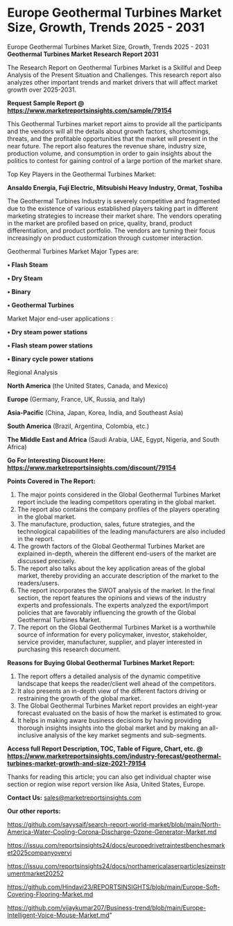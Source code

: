 # Europe Geothermal Turbines Market Size, Growth, Trends 2025 - 2031
Europe Geothermal Turbines Market Size, Growth, Trends 2025 - 2031
<strong>Geothermal Turbines Market Research Report 2031</strong>

The Research Report on Geothermal Turbines Market is a Skillful and Deep Analysis of the Present Situation and Challenges. This research report also analyzes other important trends and market drivers that will affect market growth over 2025-2031.

<strong>Request Sample Report @ <a href=https://www.marketreportsinsights.com/sample/79154>https://www.marketreportsinsights.com/sample/79154</a></strong>

This Geothermal Turbines market report aims to provide all the participants and the vendors will all the details about growth factors, shortcomings, threats, and the profitable opportunities that the market will present in the near future. The report also features the revenue share, industry size, production volume, and consumption in order to gain insights about the politics to contest for gaining control of a large portion of the market share.

Top Key Players in the Geothermal Turbines Market:

<strong>Ansaldo Energia, Fuji Electric, Mitsubishi Heavy Industry, Ormat, Toshiba</strong>

The Geothermal Turbines Industry is severely competitive and fragmented due to the existence of various established players taking part in different marketing strategies to increase their market share. The vendors operating in the market are profiled based on price, quality, brand, product differentiation, and product portfolio. The vendors are turning their focus increasingly on product customization through customer interaction.

Geothermal Turbines Market Major Types are:

<strong>• Flash Steam

• Dry Steam

• Binary

• Geothermal Turbines</strong>

Market Major end-user applications :

<strong>• Dry steam power stations

• Flash steam power stations

• Binary cycle power stations</strong>

Regional Analysis

</u><strong><b>North America</b></strong> (the United States, Canada, and Mexico)

<strong><b>Europe </b></strong>(Germany, France, UK, Russia, and Italy)

<strong><b>Asia-Pacific</b></strong> (China, Japan, Korea, India, and Southeast Asia)

<strong><b>South America</b></strong> (Brazil, Argentina, Colombia, etc.)

<strong><b>The Middle East and Africa</b></strong> (Saudi Arabia, UAE, Egypt, Nigeria, and South Africa)

<strong>Go For Interesting Discount Here: <a href=https://www.marketreportsinsights.com/discount/79154>https://www.marketreportsinsights.com/discount/79154</a></strong>

<strong>Points Covered in The Report:</strong>
<ol>
  <li>The major points considered in the Global Geothermal Turbines Market report include the leading competitors operating in the global market.</li>
  <li>The report also contains the company profiles of the players operating in the global market.</li>
  <li>The manufacture, production, sales, future strategies, and the technological capabilities of the leading manufacturers are also included in the report.</li>
  <li>The growth factors of the Global Geothermal Turbines Market are explained in-depth, wherein the different end-users of the market are discussed precisely.</li>
  <li>The report also talks about the key application areas of the global market, thereby providing an accurate description of the market to the readers/users.</li>
  <li>The report incorporates the SWOT analysis of the market. In the final section, the report features the opinions and views of the industry experts and professionals. The experts analyzed the export/import policies that are favorably influencing the growth of the Global Geothermal Turbines Market.</li>
  <li>The report on the Global Geothermal Turbines Market is a worthwhile source of information for every policymaker, investor, stakeholder, service provider, manufacturer, supplier, and player interested in purchasing this research document.</li>
</ol>
<strong>Reasons for Buying Global Geothermal Turbines Market Report:</strong>

<ol>
  <li>The report offers a detailed analysis of the dynamic competitive landscape that keeps the reader/client well ahead of the competitors.</li>
  <li>It also presents an in-depth view of the different factors driving or restraining the growth of the global market.</li>
  <li>The Global Geothermal Turbines Market report provides an eight-year forecast evaluated on the basis of how the market is estimated to grow.</li>
  <li>It helps in making aware business decisions by having providing thorough insights insights into the global market and by making an all-inclusive analysis of the key market segments and sub-segments.</li>
</ol>
<strong>Access full Report Description, TOC, Table of Figure, Chart, etc. @ <a href=https://www.marketreportsinsights.com/industry-forecast/geothermal-turbines-market-growth-and-size-2021-79154>https://www.marketreportsinsights.com/industry-forecast/geothermal-turbines-market-growth-and-size-2021-79154</a></strong>


Thanks for reading this article; you can also get individual chapter wise section or region wise report version like Asia, United States, Europe.

<strong>Contact Us:</strong>
sales@marketreportsinsights.com

<strong>Our other reports:</strong>

<a href=https://github.com/sayysaif/search-report-world-market/blob/main/North-America-Water-Cooling-Corona-Discharge-Ozone-Generator-Market.md>https://github.com/sayysaif/search-report-world-market/blob/main/North-America-Water-Cooling-Corona-Discharge-Ozone-Generator-Market.md</a>

<a href=https://issuu.com/reportsinsights24/docs/europedrivetraintestbenchesmarket2025companyovervi>https://issuu.com/reportsinsights24/docs/europedrivetraintestbenchesmarket2025companyovervi</a>

<a href=https://issuu.com/reportsinsights24/docs/northamericalaserparticlesizeinstrumentmarket20252>https://issuu.com/reportsinsights24/docs/northamericalaserparticlesizeinstrumentmarket20252</a>

<a href=https://github.com/Hindavi23/REPORTSINSIGHTS/blob/main/Europe-Soft-Covering-Flooring-Market.md>https://github.com/Hindavi23/REPORTSINSIGHTS/blob/main/Europe-Soft-Covering-Flooring-Market.md</a>

<a href=https://github.com/vijaykumar207/Business-trend/blob/main/Europe-Intelligent-Voice-Mouse-Market.md>https://github.com/vijaykumar207/Business-trend/blob/main/Europe-Intelligent-Voice-Mouse-Market.md</a>"
